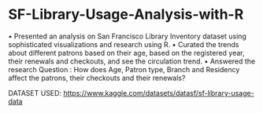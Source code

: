 # SF-Library-Usage-Analysis-with-R

• Presented an analysis on San Francisco Library Inventory dataset using sophisticated visualizations and research using R.
• Curated the trends about different patrons based on their age, based on the registered year, their renewals and checkouts, and see the circulation trend.
• Answered the research Question : How does Age, Patron type, Branch and Residency affect the patrons, their checkouts and their renewals?

DATASET USED: https://www.kaggle.com/datasets/datasf/sf-library-usage-data
